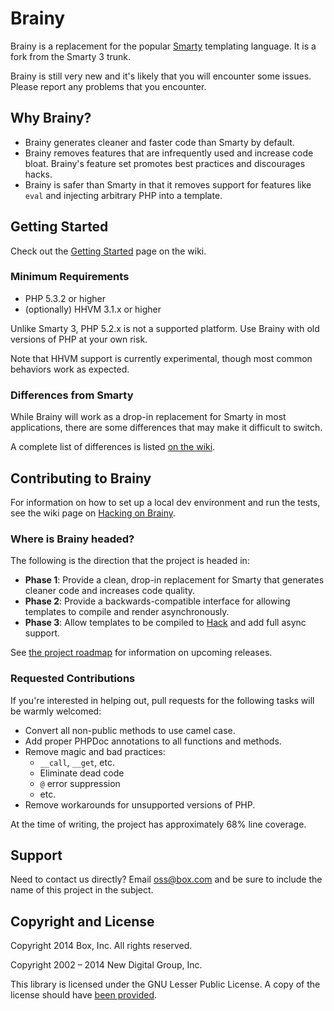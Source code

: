 # Brainy

Brainy is a replacement for the popular [Smarty](http://www.smarty.net/)
templating language. It is a fork from the Smarty 3 trunk.

Brainy is still very new and it's likely that you will encounter some issues.
Please report any problems that you encounter.


## Why Brainy?

- Brainy generates cleaner and faster code than Smarty by default.
- Brainy removes features that are infrequently used and increase code bloat.
  Brainy's feature set promotes best practices and discourages hacks.
- Brainy is safer than Smarty in that it removes support for features like
  `eval` and injecting arbitrary PHP into a template.


## Getting Started

Check out the [Getting Started](https://github.com/box/brainy/wiki/Getting-Started)
page on the wiki.


### Minimum Requirements

- PHP 5.3.2 or higher
- (optionally) HHVM 3.1.x or higher

Unlike Smarty 3, PHP 5.2.x is not a supported platform. Use Brainy with old
versions of PHP at your own risk.

Note that HHVM support is currently experimental, though most common behaviors
work as expected.


### Differences from Smarty

While Brainy will work as a drop-in replacement for Smarty in most
applications, there are some differences that may make it difficult to switch.

A complete list of differences is listed [on the wiki](https://github.com/box/brainy/wiki/Differences-from-Smarty).


## Contributing to Brainy

For information on how to set up a local dev environment and run the tests,
see the wiki page on [Hacking on Brainy](https://github.com/box/brainy/wiki/Hacking-on-Brainy).


### Where is Brainy headed?

The following is the direction that the project is headed in:

- **Phase 1**: Provide a clean, drop-in replacement for Smarty that generates
  cleaner code and increases code quality.
- **Phase 2**: Provide a backwards-compatible interface for allowing templates
  to compile and render asynchronously.
- **Phase 3**: Allow templates to be compiled to [Hack](http://hacklang.org/)
  and add full async support.


See [the project roadmap](https://github.com/box/brainy/wiki/Roadmap)
for information on upcoming releases.


### Requested Contributions

If you're interested in helping out, pull requests for the following tasks will be warmly welcomed:

- Convert all non-public methods to use camel case.
- Add proper PHPDoc annotations to all functions and methods.
- Remove magic and bad practices:
  - `__call`, `__get`, etc.
  - Eliminate dead code
  - `@` error suppression
  - etc.
- Remove workarounds for unsupported versions of PHP.

At the time of writing, the project has approximately 68% line coverage.


## Support

Need to contact us directly? Email oss@box.com and be sure to include the name
of this project in the subject.


## Copyright and License

Copyright 2014 Box, Inc. All rights reserved.

Copyright 2002 – 2014 New Digital Group, Inc.

This library is licensed under the GNU Lesser Public License. A copy of the
license should have [been provided](LICENSE.md).
